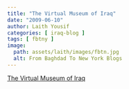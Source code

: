 ```yaml
---
title: "The Virtual Museum of Iraq"
date: "2009-06-10"
author: Laith Yousif
categories: [ iraq-blog ]
tags: [ fbtny ]
image:
  path: assets/laith/images/fbtn.jpg
  alt: From Baghdad To New York Blogs
---
```


[The Virtual Museum of Iraq](https://www.virtualmuseumiraq.cnr.it/)
